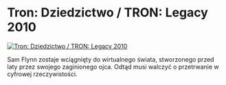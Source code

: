 Tron: Dziedzictwo / TRON: Legacy 2010 
=============
[![Tron: Dziedzictwo / TRON: Legacy 2010 ](http://vidos.pl/images/player.gif)](http://vidos.pl/tron-dziedzictwo-tron-legacy-2010)

 Sam Flynn zostaje wciągnięty do wirtualnego świata, stworzonego przed laty przez swojego zaginionego ojca. Odtąd musi walczyć o przetrwanie w cyfrowej rzeczywistości.
